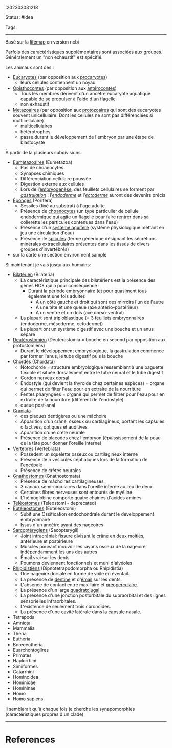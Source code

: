 :202303031218

Status: #idea

Tags:

---
Basé sur la [lifemap](https://lifemap-ncbi.univ-lyon1.fr/) en version ncbi

Parfois des caractéristiques supplémentaires sont associées aux groupes. Généralement un "non exhaustif" est spécifié.

Les animaux sont des :
- [Eucaryotes](https://fr.wikipedia.org/wiki/Eukaryota) (par opposition aux [procaryotes](https://fr.wikipedia.org/wiki/Prokaryota))
	- leurs cellules contiennent un noyau
- [Opisthocontes](https://fr.wikipedia.org/wiki/Opisthokonta) (par opposition aux [antérocontes](https://fr.wikipedia.org/wiki/Anterokonta))
	-  Tous les membres dérivent d'un ancêtre eucaryote aquatique capable de se propulser à l'aide d'un flagelle 
	- non exhaustif
- [Metazoaires](https://fr.wikipedia.org/wiki/Metazoa) (par opposition aux [protozoaires](https://fr.wikipedia.org/wiki/Protozoaire) qui sont des eucaryotes souvent unicellulaire. Dont les cellules ne sont pas différenciées si multicellulaire)
	- multicellulaires
	- hétérotrophes
	- passe durant le développement de l'embryon par une étape de blastocyste

À partir de là plusieurs subdivisions:
- [Eumétazoaires](https://fr.wikipedia.org/wiki/Eumetazoa) (Eumetazoa)
	- Pas de choanocytes
	- Synapses chimiques 
	- Différenciation cellulaire poussée
	- Digestion externe aux cellules
	- Lors de l’[embryogénèse](https://fr.wikipedia.org/wiki/Embryog%C3%A9n%C3%A8se "Embryogénèse"), des feuillets cellulaires se forment par _[gastrulation](https://fr.wikipedia.org/wiki/Gastrulation "Gastrulation")_ : l’_[endoderme](https://fr.wikipedia.org/wiki/Endoderme "Endoderme")_ et l’_[ectoderme](https://fr.wikipedia.org/wiki/Ectoderme)_ auront des devenirs précis
- [Éponges](https://fr.wikipedia.org/wiki/Porifera) (Porifera)
	-  Sessiles (fixé au substrat) à l'age adulte
	- Présence de [choanocytes](https://en.wikipedia.org/wiki/Choanocyte) (un type particulier de cellule endodermique qui agite un flagelle pour faire rentrer dans sa collerette les particules contenues dans l'eau)
	- Présence d'un [système aquifère](https://fr.wikipedia.org/wiki/Syst%C3%A8me_aquif%C3%A8re) (système physiologique mettant en jeu une circulation d'eau)
	- Présence de [spicules](https://fr.wikipedia.org/wiki/Spicule_(invert%C3%A9br%C3%A9s)) (terme générique désignant les sécrétions minérales extracellulaires présentes dans les tissus de divers groupes d'invertébrés)
- sur la carte une section environment sample

Si maintenant je vais jusqu'aux humains:
- [Bilatérien](https://fr.wikipedia.org/wiki/Bilateria) (Bilateria)
	- La caractéristique principale des bilatériens est la présence des gènes HOX qui a pour conséquence :
		- Durant la période embryonnaire (et pour quasiment tous également une fois adulte):
			- A un côté gauche et droit qui sont des mirroirs l'un de l'autre
			- A une tête et une queue (axe antério-postérieur)
			- A un ventre et un dois (axe dorso-ventral)
	- La plupart sont triploblastique (= 3 feuillets embryonnaires (endoderme, mésoderme, ectoderme))
	- La plupart ont un système digestif avec une bouche et un anus séparé
- [Deutérostomien](https://fr.wikipedia.org/wiki/Deuterostomia) (Deuterostomia = bouche en second par opposition aux protostomiens) 
	- Durant le développement embryologique, la gastrulation commence par former l'anus, le tube digestif puis la bouche
- [Chordés](https://fr.wikipedia.org/wiki/Chordata) (Chordata)
	- Notochorde = structure embryologique ressemblant à une baguette flexible et située dorsalement entre le tube neural et le tube digestif
	- Cordon nerveux dorsal 
	- Endostyle (qui devient la thyroide chez certaines espèces) = organe qui permet de filter l'eau pour en extraire de la nourriture
	- Fentes pharyngées = organe qui permet de filtrer pour l'eau pour en extraire de la nourriture (différent de l'endostyle)
	- queue post-anal
- [Craniata](https://fr.wikipedia.org/wiki/Craniata_(Chordata))
	- des plaques dentigères ou une mâchoire
	- Apparition d'un crâne, osseux ou cartilagineux, portant les capsules olfactives, optiques et auditives
	- Apparition d'une crête neurale
	- Présence de placodes chez l'embryon (épaississement de la peau de la tête pour donner l'oreille interne)
- [Vertebrés](https://fr.wikipedia.org/wiki/Vert%C3%A9br%C3%A9s) (Vertebrata)
	-  Possèdent un squelette osseux ou cartilagineux interne
	- Présence de 5 vésicules céphaliques lors de la formation de l'encépale
	- Présence de crêtes neurales
-  [Gnathostomes](https://fr.wikipedia.org/wiki/Gnathostomata_(Vertebrata)) (Gnathostomata)
	- Présence de mâchoires cartilagineuses
	- 3 canaux semi-circulaires dans l'oreille interne au lieu de deux
	- Certaines fibres nerveuses sont entourés de myéline
	- L'hémoglobine comporte quatre chaînes d'acides aminés
- [Téléostomes](https://en.wikipedia.org/wiki/Teleostomi) (Teleostomi - deprecated)
- [Eutéléostomes](https://fr.wikipedia.org/wiki/Euteleostomi) (Euteleostomi)
	- Subit une Ossification endochondrale durant le développement embryonnaire
	- Issus d'un ancêtre ayant des nageoires
- [Sarcoptérygiens](https://fr.wikipedia.org/wiki/Sarcopterygii) (Sacopterygii)
	- Joint intracrânial: fissure divisant le crâne en deux moitiés, antérieure et postérieure
	- Muscles pouvant mouvoir les rayons osseux de la nageoire indépendamment les uns des autres
	- Émail vrai sur les dents
	- Poumons deviennent fonctionnels et muni d'alvéoles
- [Rhipidistiens](https://fr.wikipedia.org/wiki/Rhipidistia) (Dipnotetrapodomorpha ou Rhipidistia)
	-   Une nageoire dorsale en forme de voile en éventail.
	-   La présence de [dentine](https://fr.wikipedia.org/wiki/Dentine "Dentine") et d'[émail](https://fr.wikipedia.org/wiki/%C3%89mail_dentaire "Émail dentaire") sur les dents.
	-   L'absence de contact entre maxillaire et [préoperculaire](https://fr.wikipedia.org/wiki/Opercule_(poisson) "Opercule (poisson)").
	-   La présence d'un large [quadratojugal](https://fr.wikipedia.org/wiki/Quadratojugal "Quadratojugal").
	-   La présence d'une jonction postorbitale du supraorbital et des lignes sensorielles infraorbitales.
	-   L'existence de seulement trois coronoïdes.
	-   La présence d'une cavité latérale dans la capsule nasale.
- Tetrapoda
- Amniota
- Mammalia
- Theria
- Eutheria
- Boreoeutheria
- Euarchontoglires
- Primates
- Haplorrhini
- Simiiformes
- Catarrhini
- Hominoidea
- Hominidae
- Homininae
- Homo
- Homo sapiens

Il semblerait qu'à chaque fois je cherche les synapomorphies (caractéristiques propres d'un clade)

---
# References